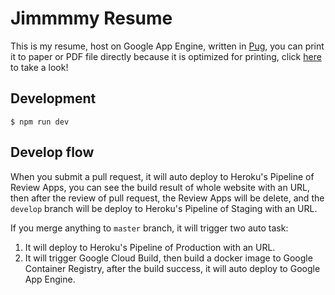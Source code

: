 # Jimmmmy Resume

This is my resume, host on Google App Engine, written in [Pug](https://pugjs.org/api/getting-started.html), you can print it to paper or PDF file directly because it is optimized for printing, click [here](https://jimmmmy.com) to take a look!

## Development

```
$ npm run dev
```

## Develop flow

When you submit a pull request, it will auto deploy to Heroku's Pipeline of Review Apps, you can see the build result of whole website with an URL, then after the review of pull request, the Review Apps will be delete, and the `develop` branch will be deploy to Heroku's Pipeline of Staging with an URL.

If you merge anything to `master` branch, it will trigger two auto task:

1. It will deploy to Heroku's Pipeline of Production with an URL.
2. It will trigger Google Cloud Build, then build a docker image to Google Container Registry, after the build success, it will auto deploy to Google App Engine.
